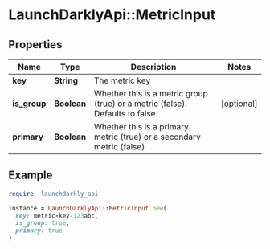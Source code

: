# LaunchDarklyApi::MetricInput

## Properties

| Name | Type | Description | Notes |
| ---- | ---- | ----------- | ----- |
| **key** | **String** | The metric key |  |
| **is_group** | **Boolean** | Whether this is a metric group (true) or a metric (false). Defaults to false | [optional] |
| **primary** | **Boolean** | Whether this is a primary metric (true) or a secondary metric (false) |  |

## Example

```ruby
require 'launchdarkly_api'

instance = LaunchDarklyApi::MetricInput.new(
  key: metric-key-123abc,
  is_group: true,
  primary: true
)
```

